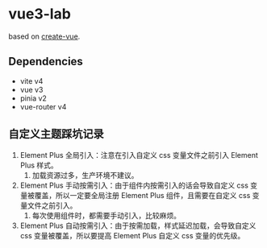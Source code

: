 # vue3-lab

based on [create-vue](https://github.com/vuejs/create-vue).

## Dependencies

- vite v4
- vue v3
- pinia v2
- vue-router v4

## 自定义主题踩坑记录

1. Element Plus 全局引入：注意在引入自定义 css 变量文件之前引入 Element Plus 样式。
   1. 加载资源过多，生产环境不建议。
2. Element Plus 手动按需引入：由于组件内按需引入的话会导致自定义 css 变量被覆盖，所以一定要全局注册 Element Plus 组件，且需要在自定义 css 变量文件之前引入。
   1. 每次使用组件时，都需要手动引入，比较麻烦。
3. Element Plus 自动按需引入：由于按需加载，样式延迟加载，会导致自定义 css 变量被覆盖，所以要提高 Element Plus 自定义 css 变量的优先级。
